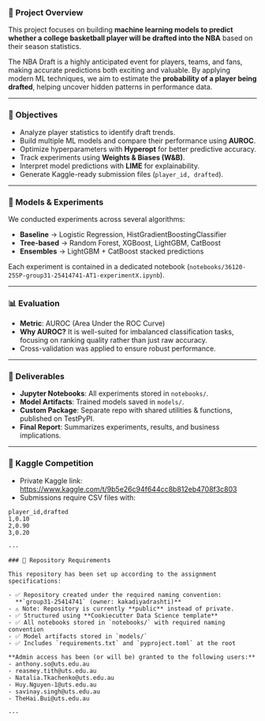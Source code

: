 ### 📖 Project Overview
This project focuses on building **machine learning models to predict whether a college basketball player will be drafted into the NBA** based on their season statistics.  

The NBA Draft is a highly anticipated event for players, teams, and fans, making accurate predictions both exciting and valuable. By applying modern ML techniques, we aim to estimate the **probability of a player being drafted**, helping uncover hidden patterns in performance data.  

---

### 🎯 Objectives
- Analyze player statistics to identify draft trends.  
- Build multiple ML models and compare their performance using **AUROC**.  
- Optimize hyperparameters with **Hyperopt** for better predictive accuracy.  
- Track experiments using **Weights & Biases (W&B)**.  
- Interpret model predictions with **LIME** for explainability.  
- Generate Kaggle-ready submission files (`player_id, drafted`).  

---

### 🧪 Models & Experiments
We conducted experiments across several algorithms:
- **Baseline** → Logistic Regression, HistGradientBoostingClassifier  
- **Tree-based** → Random Forest, XGBoost, LightGBM, CatBoost  
- **Ensembles** → LightGBM + CatBoost stacked predictions  

Each experiment is contained in a dedicated notebook (`notebooks/36120-25SP-group31-25414741-AT1-experimentX.ipynb`).  

---

### 📊 Evaluation
- **Metric**: AUROC (Area Under the ROC Curve)  
- **Why AUROC?** It is well-suited for imbalanced classification tasks, focusing on ranking quality rather than just raw accuracy.  
- Cross-validation was applied to ensure robust performance.  

---

### 📂 Deliverables
- **Jupyter Notebooks**: All experiments stored in `notebooks/`.  
- **Model Artifacts**: Trained models saved in `models/`.  
- **Custom Package**: Separate repo with shared utilities & functions, published on TestPyPI.  
- **Final Report**: Summarizes experiments, results, and business implications.  

---

### 📌 Kaggle Competition
- Private Kaggle link: https://www.kaggle.com/t/9b5e26c94f644cc8b812eb4708f3c803  
- Submissions require CSV files with:  
```csv
player_id,drafted
1,0.10
2,0.90
3,0.20

---

### 📂 Repository Requirements

This repository has been set up according to the assignment specifications:

- ✅ Repository created under the required naming convention:  
  **`group31-25414741` (owner: kakadiyadrashti)**  
- ⚠️ Note: Repository is currently **public** instead of private.  
- ✅ Structured using **Cookiecutter Data Science template**  
- ✅ All notebooks stored in `notebooks/` with required naming convention  
- ✅ Model artifacts stored in `models/`  
- ✅ Includes `requirements.txt` and `pyproject.toml` at the root  

**Admin access has been (or will be) granted to the following users:**
- anthony.so@uts.edu.au  
- reasmey.tith@uts.edu.au  
- Natalia.Tkachenko@uts.edu.au  
- Huy.Nguyen-1@uts.edu.au  
- savinay.singh@uts.edu.au  
- TheHai.Bui@uts.edu.au  

---

